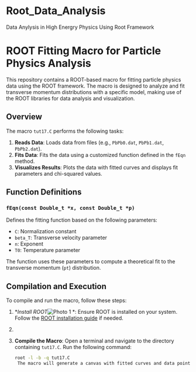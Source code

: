 # Root_Data_Analysis
Data Anylysis in High Energry Physics Using Root Framework 
# ROOT Fitting Macro for Particle Physics Analysis

This repository contains a ROOT-based macro for fitting particle physics data using the ROOT framework. The macro is designed to analyze and fit transverse momentum distributions with a specific model, making use of the ROOT libraries for data analysis and visualization.

## Overview

The macro `tut17.C` performs the following tasks:

1. **Reads Data**: Loads data from files (e.g., `PbPb0.dat`, `PbPb1.dat`, `PbPb2.dat`).
2. **Fits Data**: Fits the data using a customized function defined in the `fEqn` method.
3. **Visualizes Results**: Plots the data with fitted curves and displays fit parameters and chi-squared values.

## Function Definitions

### `fEqn(const Double_t *x, const Double_t *p)`

Defines the fitting function based on the following parameters:
- `C`: Normalization constant
- `beta_T`: Transverse velocity parameter
- `n`: Exponent
- `T0`: Temperature parameter

The function uses these parameters to compute a theoretical fit to the transverse momentum (`pt`) distribution.

## Compilation and Execution

To compile and run the macro, follow these steps:

1. **Install ROOT*![Photo 1](https://github.com/user-attachments/assets/90fddcf5-623c-47b1-a973-90cdb78a504f)
*: Ensure ROOT is installed on your system. Follow the [ROOT installation guide](https://root.cern/install/) if needed.
2. 

3. **Compile the Macro**:
   Open a terminal and navigate to the directory containing `tut17.C`. Run the following command:
   ```bash
   root -l -b -q tut17.C
    The macro will generate a canvas with fitted curves and data points. The output will be displayed in a ROOT canvas window.
   
